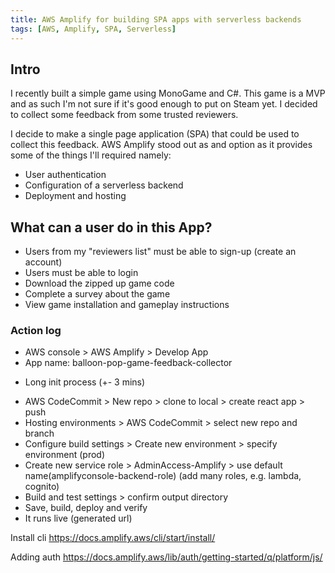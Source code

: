 ```yaml
---
title: AWS Amplify for building SPA apps with serverless backends
tags: [AWS, Amplify, SPA, Serverless]
---
```


## Intro
I recently built a simple game using MonoGame and C#. This game is a MVP and as such I'm not sure if it's good enough to put on Steam yet. I decided to collect some feedback from some trusted reviewers.

I decide to make a single page application (SPA) that could be used to collect this feedback. AWS Amplify stood out as and option as it provides some of the things I'll required namely:

- User authentication
- Configuration of a serverless backend
- Deployment and hosting

## What can a user do in this App?
- Users from my "reviewers list" must be able to sign-up (create an account)
- Users must be able to login
- Download the zipped up game code
- Complete a survey about the game
- View game installation and gameplay instructions


### Action log
- AWS console > AWS Amplify > Develop App
- App name: balloon-pop-game-feedback-collector
* Long init process (+- 3 mins)
- AWS CodeCommit > New repo > clone to local > create react app > push
- Hosting environments > AWS CodeCommit > select new repo and branch
- Configure build settings > Create new environment > specify environment (prod)
- Create new service role > AdminAccess-Amplify > use default name(amplifyconsole-backend-role) (add many roles, e.g. lambda, cognito)
- Build and test settings > confirm output directory
- Save, build, deploy and verify
- It runs live (generated url)

Install cli
https://docs.amplify.aws/cli/start/install/

Adding auth
https://docs.amplify.aws/lib/auth/getting-started/q/platform/js/
